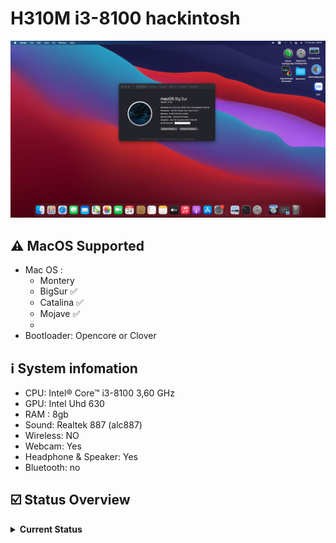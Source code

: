 # H310M i3-8100 hackintosh

![Screenshot](BigSur.png)

## ⚠ MacOS Supported
- Mac OS : 
  - Montery 
  - BigSur ✅
  - Catalina ✅
  - Mojave ✅
  - 
- Bootloader: Opencore or Clover

## ℹ️ System infomation

  * CPU: Intel® Core™ i3-8100 3,60 GHz
  * GPU: Intel Uhd 630
  * RAM : 8gb
  * Sound: Realtek 887 (alc887)
  * Wireless: NO
  * Webcam: Yes
  * Headphone & Speaker: Yes
  * Bluetooth: no

## ☑️ Status Overview
<details>
<summary><strong>Current Status</strong></summary>

### Working

| Feature | Status |
| ------------- | ------------- |
| CPU | ✅ Working |
| GPU | ✅ Working |
| USB Port | ✅ Working |
| Audio | ✅ Working |
| Battery | ✅ Working |
| Headphone & Speaker | ✅ Working |
| Webcam | ✅ Working |
| FileVault | ✅ Working |
| iMessage, Facetime & AppStore | ✅ Working |





